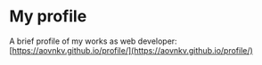 # My profile
A brief profile of my works as web developer:
[https://aovnkv.github.io/profile/](https://aovnkv.github.io/profile/)
